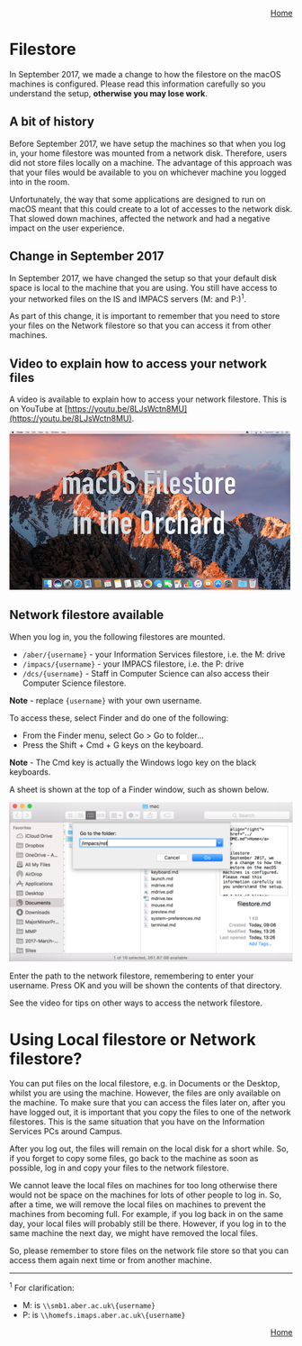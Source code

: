 <p align="right">
<a href="../README.md">Home</a>
</p>

# Filestore 
In September 2017, we made a change to how the filestore on the macOS machines is configured. Please read this information carefully so you understand the setup, **otherwise you may lose work**. 

## A bit of history
Before September 2017, we have setup the machines so that when you log in, your home filestore was mounted from a network disk.  Therefore, users did not store files locally on a machine. The advantage of this approach was that your files would be available to you on whichever machine you logged into in the room.

Unfortunately, the way that some applications are designed to run on macOS meant that this could create to a lot of accesses to the network disk. That slowed down machines, affected the network and had a negative impact on the user experience. 

## Change in September 2017
In September 2017, we have changed the setup so that your default disk space is local to the machine that you are using. You still have access to your networked files on the IS and IMPACS servers (M: and P:)<sup>1</sup>. 

As part of this change, it is important to remember that you need to store your files on the Network filestore so that you can access it from other machines.

## Video to explain how to access your network files

A video is available to explain how to access your network filestore. This is on YouTube at [https://youtu.be/8LJsWctn8MU](https://youtu.be/8LJsWctn8MU). 

<a href="https://youtu.be/8LJsWctn8MU"><img src="images/filestore-video.png" /></a>


## Network filestore available

When you log in, you the following filestores are mounted. 

* `/aber/{username}` - your Information Services filestore, i.e. the M: drive
* `/impacs/{username}` - your IMPACS filestore, i.e. the P: drive
* `/dcs/{username}` - Staff in Computer Science can also access their Computer Science filestore. 

**Note** - replace `{username}` with your own username.

To access these, select Finder and do one of the following: 

* From the Finder menu, select Go > Go to folder...
* Press the Shift + Cmd + G keys on the keyboard. 

**Note** - The Cmd key is actually the Windows logo key on the black keyboards. 

A sheet is shown at the top of a Finder window, such as shown below.

![Go to Folder](images/filestore-go-to.png) 

Enter the path to the network filestore, remembering to enter your username.  Press OK and you will be shown the contents of that directory. 

See the video for tips on other ways to access the network filestore.

# Using Local filestore or Network filestore?

You can put files on the local filestore, e.g. in Documents or the Desktop, whilst you are using the machine. However, the files are only available on the machine. To make sure that you can access the files later on, after you have logged out, it is important that you copy the files to one of the network filestores. This is the same situation that you have on the Information Services PCs around Campus. 

After you log out, the files will remain on the local disk for a short while. So, if you forget to copy some files, go back to the machine as soon as possible, log in and copy your files to the network filestore. 

We cannot leave the local files on machines for too long otherwise there would not be space on the machines for lots of other people to log in. So, after a time, we will remove the local files on machines to prevent the machines from becoming full. For example, if you log back in on the same day, your local files will probably still be there. However, if you log in to the same machine the next day, we might have removed the local files. 

So, please remember to store files on the network file store so that you can access them again next time or from another machine.


<hr />
<sup>1</sup> For clarification: 

* M: is `\\smb1.aber.ac.uk\{username}`
* P: is `\\homefs.imaps.aber.ac.uk\{username}`

<p align="right">
<a href="../README.md">Home</a>
</p>